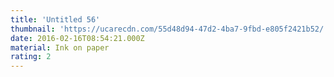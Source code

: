 ```yaml
---
title: 'Untitled 56'
thumbnail: 'https://ucarecdn.com/55d48d94-47d2-4ba7-9fbd-e805f2421b52/'
date: 2016-02-16T08:54:21.000Z
material: Ink on paper
rating: 2
---
```

